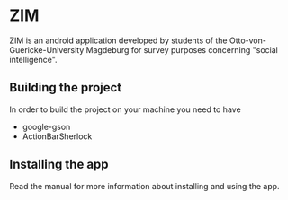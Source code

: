 ZIM
===
ZIM is an android application developed by students of the Otto-von-Guericke-University Magdeburg for survey purposes concerning "social intelligence".

Building the project
--------------------
In order to build the project on your machine you need to have
- google-gson
- ActionBarSherlock

Installing the app
------------------
Read the manual for more information about installing and using the app.
